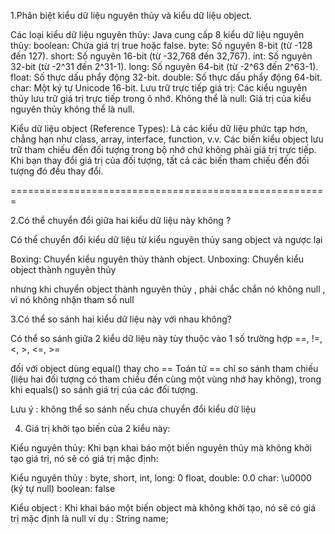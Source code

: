 1.Phân biệt kiểu dữ liệu nguyên thủy và kiểu dữ liệu object.


Các loại kiểu dữ liệu nguyên thủy:
Java cung cấp 8 kiểu dữ liệu nguyên thủy:
boolean: Chứa giá trị true hoặc false.
byte: Số nguyên 8-bit (từ -128 đến 127).
short: Số nguyên 16-bit (từ -32,768 đến 32,767).
int: Số nguyên 32-bit (từ -2^31 đến 2^31-1).
long: Số nguyên 64-bit (từ -2^63 đến 2^63-1).
float: Số thực dấu phẩy động 32-bit.
double: Số thực dấu phẩy động 64-bit.
char: Một ký tự Unicode 16-bit.
Lưu trữ trực tiếp giá trị: Các kiểu nguyên thủy lưu trữ giá trị trực tiếp trong ô nhớ.
Không thể là null: Giá trị của kiểu nguyên thủy không thể là null.



Kiểu dữ liệu object (Reference Types):
Là các kiểu dữ liệu phức tạp hơn, chẳng hạn như class, array, interface, function, v.v.
Các biến kiểu object lưu trữ tham chiếu đến đối tượng trong bộ nhớ chứ không phải giá trị trực tiếp.
Khi bạn thay đổi giá trị của đối tượng, tất cả các biến tham chiếu đến đối tượng đó đều thay đổi.


=======================================================

2.Có thể chuyển đổi giữa hai kiểu dữ liệu này không ?

Có thể chuyển đổi kiểu dữ liệu từ kiểu nguyên thủy sang object và ngược lại 

Boxing: Chuyển kiểu nguyên thủy thành object.
Unboxing: Chuyển kiểu object thành nguyên thủy

nhưng khi chuyển object thành nguyên thủy , phải chắc chắn nó không null , vì nó không nhận tham số null 

3.Có thể so sánh hai kiểu dữ liệu này với nhau không?

Có thể so sánh giữa 2 kiểu dữ liệu này tùy thuộc vào 1 số trường hợp
==, !=, <, >, <=, >=


đối với object dùng equal() thay cho == 
Toán tử == chỉ so sánh tham chiếu (liệu hai đối tượng có tham chiếu đến cùng một vùng nhớ hay không), trong khi equals() so sánh giá trị của các đối tượng.

Lưu ý : không thể so sánh nếu chưa chuyển đổi kiểu dữ liệu 

4. Giá trị khởi tạo biến của 2 kiểu này:

Kiểu nguyên thủy: Khi bạn khai báo một biến nguyên thủy mà không khởi tạo giá trị, nó sẽ có giá trị mặc định:

Kiểu nguyên thủy :
byte, short, int, long: 0
float, double: 0.0
char: \u0000 (ký tự null)
boolean: false

Kiểu object :
Khi khai báo một biến object mà không khởi tạo, nó sẽ có giá trị mặc định là null
ví dụ : String name;

